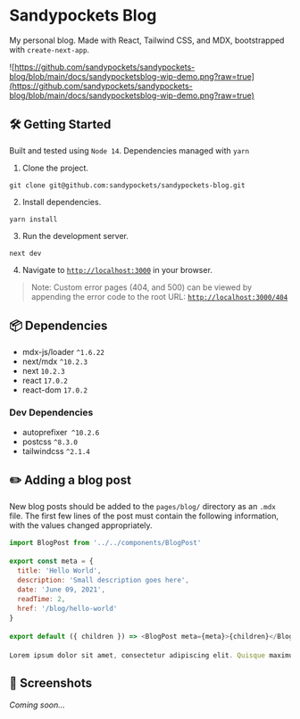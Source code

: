 # Sandypockets Blog
My personal blog. Made with React, Tailwind CSS, and MDX, bootstrapped with `create-next-app`. 

![https://github.com/sandypockets/sandypockets-blog/blob/main/docs/sandypocketsblog-wip-demo.png?raw=true](https://github.com/sandypockets/sandypockets-blog/blob/main/docs/sandypocketsblog-wip-demo.png?raw=true)

## 🛠 Getting Started
Built and tested using `Node 14`. Dependencies managed with `yarn`

1. Clone the project.
```shell
git clone git@github.com:sandypockets/sandypockets-blog.git
```

2. Install dependencies.
```shell
yarn install
```

3. Run the development server.
```shell
next dev
```

4. Navigate to [`http://localhost:3000`](http://localhost:3000) in your browser.

> Note: Custom error pages (404, and 500) can be viewed by appending the error code to the root URL: [`http://localhost:3000/404`](http://localhost:3000/404)

## 📦 Dependencies
* mdx-js/loader `^1.6.22`
* next/mdx `^10.2.3`
* next `10.2.3`
* react `17.0.2`
* react-dom `17.0.2`

### Dev Dependencies
* autoprefixer` ^10.2.6`
* postcss `^8.3.0`
* tailwindcss `^2.1.4`

## ✏️ Adding a blog post

New blog posts should be added to the `pages/blog/` directory as an `.mdx` file. The first few lines of the post must contain the following information, with the values changed appropriately. 

```javascript
import BlogPost from '../../components/BlogPost'

export const meta = {
  title: 'Hello World',
  description: 'Small description goes here',
  date: 'June 09, 2021',
  readTime: 2,
  href: '/blog/hello-world'
}

export default ({ children }) => <BlogPost meta={meta}>{children}</BlogPost>;

Lorem ipsum dolor sit amet, consectetur adipiscing elit. Quisque maximus pellentesque dolor non egestas.
```

## 📸 Screenshots

_Coming soon..._